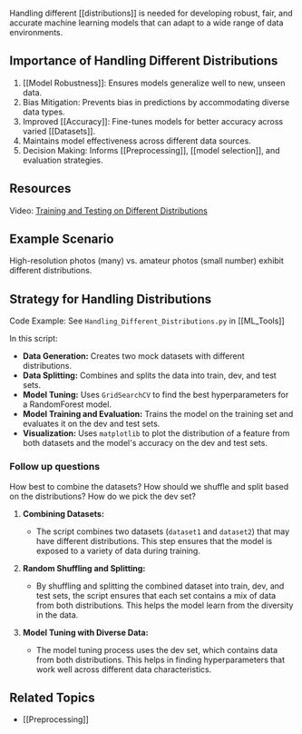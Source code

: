 Handling different [[distributions]] is needed for developing robust, fair, and accurate machine learning models that can adapt to a wide range of data environments.

## Importance of Handling Different Distributions

1. [[Model Robustness]]: Ensures models generalize well to new, unseen data.
2. Bias Mitigation: Prevents bias in predictions by accommodating diverse data types.
3. Improved [[Accuracy]]: Fine-tunes models for better accuracy across varied [[Datasets]].
4. Maintains model effectiveness across different data sources.
5. Decision Making: Informs [[Preprocessing]], [[model selection]], and evaluation strategies.

## Resources

Video: [Training and Testing on Different Distributions](https://www.youtube.com/watch?v=sfk5h0yC67o&list=PLkDaE6sCZn6E7jZ9sN_xHwSHOdjUxUW_b&index=16)

## Example Scenario

High-resolution photos (many) vs. amateur photos (small number) exhibit different distributions.

## Strategy for Handling Distributions

Code Example: See `Handling_Different_Distributions.py` in [[ML_Tools]]

In this script:
- **Data Generation:** Creates two mock datasets with different distributions.
- **Data Splitting:** Combines and splits the data into train, dev, and test sets.
- **Model Tuning:** Uses `GridSearchCV` to find the best hyperparameters for a RandomForest model.
- **Model Training and Evaluation:** Trains the model on the training set and evaluates it on the dev and test sets.
- **Visualization:** Uses `matplotlib` to plot the distribution of a feature from both datasets and the model's accuracy on the dev and test sets.

### Follow up questions

How best to combine the datasets?
How should we shuffle and split based on the distributions?
How do we pick the dev set?

1. **Combining Datasets:**
    - The script combines two datasets (`dataset1` and `dataset2`) that may have different distributions. This step ensures that the model is exposed to a variety of data during training.
    
1. **Random Shuffling and Splitting:**
    - By shuffling and splitting the combined dataset into train, dev, and test sets, the script ensures that each set contains a mix of data from both distributions. This helps the model learn from the diversity in the data.

1. **Model Tuning with Diverse Data:**
    - The model tuning process uses the dev set, which contains data from both distributions. This helps in finding hyperparameters that work well across different data characteristics.

## Related Topics

- [[Preprocessing]]